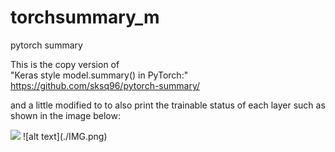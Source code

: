 # torchsummary_m
pytorch summary 

This is the copy version of </br>
"Keras style model.summary() in PyTorch:" 
https://github.com/sksq96/pytorch-summary/

and a little modified to to also print the trainable status of each layer such as shown in the image below:

<img src=“IMG.png”>
![alt text](./IMG.png)
